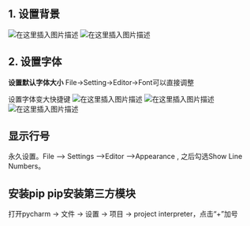## 1. 设置背景
![在这里插入图片描述](https://i-blog.csdnimg.cn/blog_migrate/415e99d8357fcce5dfc4fbd593917e81.png)
![在这里插入图片描述](https://i-blog.csdnimg.cn/blog_migrate/d04b88692d9ae54dafbabf3668c0189e.png)
## 2. 设置字体

**设置默认字体大小**
File→Setting→Editor→Font可以直接调整

设置字体变大快捷键
![在这里插入图片描述](https://i-blog.csdnimg.cn/blog_migrate/36a7a84b7d03af70588dfad848d936a4.png)
![在这里插入图片描述](https://i-blog.csdnimg.cn/blog_migrate/0d28f4a5e2b738154c465dd0f2080f55.png)
![在这里插入图片描述](https://i-blog.csdnimg.cn/blog_migrate/4896c705d5f01a22e6a877a8ff9872b5.png)
## 显示行号
永久设置。File --> Settings -->Editor -->Appearance ,  之后勾选Show Line Numbers。
## 安装pip pip安装第三方模块
打开pycharm → 文件 → 设置 → 项目 → project interpreter，点击“+”加号
